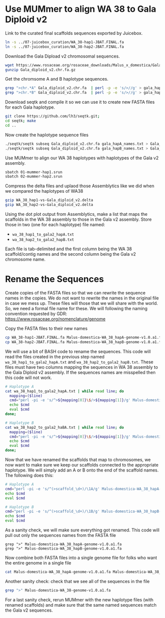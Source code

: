 # Use MUMmer to align WA 38 to Gala Diploid v2

Link to the curated final scaffolds sequences exported by Juicebox. 

```bash
ln -s ../07-juicebox_curation/WA_38-hap1-JBAT.FINAL.fa
ln -s ../07-juicebox_curation/WA_38-hap2-JBAT.FINAL.fa
```

Download the Gala Dipload v2 chromosomal sequences. 
```bash
wget https://www.rosaceae.org/rosaceae_downloads/Malus_x_domestica/Gala_diploid_v1/assembly/Gala_diploid_v2.chr.fa.gz
gunzip Gala_diploid_v2.chr.fa.gz
```

Get the chromsome A and B haplotype sequences.
```bash
grep ">chr.*A" Gala_diploid_v2.chr.fa  | perl -p -e 's/>//g' > gala_hapA_names.txt
grep ">chr.*B" Gala_diploid_v2.chr.fa  | perl -p -e 's/>//g' > gala_hapB_names.txt
```

Download seqtk and compile it so we can use it to create new FASTA files for each Gala haplotype.
```bash
git clone https://github.com/lh3/seqtk.git;
cd seqtk; make
cd ..
```

Now create the haplotype sequence files
```bash
./seqtk/seqtk subseq Gala_diploid_v2.chr.fa gala_hapA_names.txt > Gala_diploid_v2.chr.hapA.fa
./seqtk/seqtk subseq Gala_diploid_v2.chr.fa gala_hapB_names.txt > Gala_diploid_v2.chr.hapB.fa
```

Use MUMmer to align our WA 38 haplotypes with haplotypes of the Gala v2 assembly.
```bash
sbatch 01-mummer-hap1.srun
sbatch 02-mummer-hap2.srun
```

Compress the delta files and uplaod those Assemblytics like we did when we compared the haplotypes of WA38
```bash
gzip WA_38_hap1-vs-Gala_diploid_v2.delta
gzip WA_38_hap2-vs-Gala_diploid_v2.delta
```

Using the dot plot output from Assemblytics, make a list that maps the scaffolds in the
WA 38 assembly to those in the Gala v2 assembly. Store those in two (one for each haplotype) file named:

- `wa_38_hap1_to_gala2_hapA.txt`
- `wa_38_hap2_to_gala2_hapB.txt`

Each file is tab-delimited and the first column being the WA 38 scaffold/contig names and the
second column being the Gala v2 chromosome name. 

# Rename the Sequences

Create copies of the FASTA files so that we can rewrite the sequence names in the copies. We do not 
want to rewrite the names in the original file in case we mess up. These files will those that we 
will share with the world. So, we need a formal file name for these. We will following the naming 
convention requested by GDR: https://www.rosaceae.org/nomenclature/genome

Copy the FASTA files to their new names

```bash
cp WA_38-hap1-JBAT.FINAL.fa Malus-domestica-WA_38_hapA-genome-v1.0.a1.fa
cp WA_38-hap2-JBAT.FINAL.fa Malus-domestica-WA_38_hapB-genome-v1.0.a1.fa
````

We will use a bit of BASH code to rename the sequences. This code will read the files
created in the previous step named `wa_38_hap1_to_gala2_hapA.txt` and 
`wa_38_hap2_to_gala2_hapB.txt`. These files must have two columns mapping the 
sequences in WA 38 assembly to the Gala Diploid v2 assembly. If the sequences names
are misspelled then this code will not work.

```bash
# Haplotype A
cat wa_38_hap1_to_gala2_hapA.txt | while read line; do
  mapping=($line)
  cmd="perl -pi -e 's/^>${mapping[0]}\$/>${mapping[1]}/g' Malus-domestica-WA_38_hapA-genome-v1.0.a1.fa";
  echo $cmd
  eval $cmd
done;

# Haplotype B
cat wa_38_hap2_to_gala2_haBA.txt | while read line; do
  mapping=($line)
  cmd="perl -pi -e 's/^>${mapping[0]}\$/>${mapping[1]}/g' Malus-domestica-WA_38_hapB-genome-v1.0.a1.fa";
  echo $cmd
  eval $cmd
done;
```

Now that we have renamed the scaffolds that map to chromosomes, we now want to
make sure we keep our scaffolds connected to the appropriate haplotype. We will
simply add an A or B onto the end of the scaffold names. The following does this:
```bash
# Haplotype A
cmd="perl -pi -e 's/^(>scaffold_\d+)/\1A/g' Malus-domestica-WA_38_hapA-genome-v1.0.a1.fa"
echo $cmd
eval $cmd

# Haplotype B
cmd="perl -pi -e 's/^(>scaffold_\d+)/\1B/g' Malus-domestica-WA_38_hapB-genome-v1.0.a1.fa"
echo $cmd
eval $cmd
```

As a sanity check, we will make sure everything got renamed. This code will
pull out only the sequences names from the FASTA file
```
grep ">" Malus-domestica-WA_38_hapA-genome-v1.0.a1.fa
grep ">" Malus-domestica-WA_38_hapB-genome-v1.0.a1.fa
```

Now combine both FASTA files into a single genome file for folks who want the
entire genome in a single file
```bash
cat Malus-domestica-WA_38_hapA-genome-v1.0.a1.fa Malus-domestica-WA_38_hapB-genome-v1.0.a1.fa >  Malus-domestica-WA_38-genome-v1.0.a1.fa
```

Another sanity check: check that we see all of the sequences in the file
```bash
grep ">" Malus-domestica-WA_38-genome-v1.0.a1.fa
```

For a last sanity check, rerun MUMmer with the new haplotype files (with renamed scaffolds) and 
make sure that the same named sequences match the Gala v2 sequences.
